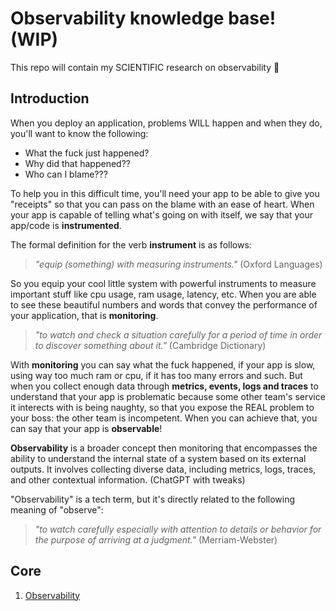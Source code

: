 # Observability knowledge base! (WIP)

This repo will contain my SCIENTIFIC research on observability 🧐

## Introduction
When you deploy an application, problems WILL happen and when they do, you'll want to know the following:

- What the fuck just happened?
- Why did that happened??
- Who can I blame???

To help you in this difficult time, you'll need your app to be able to give you "receipts" so that you can pass on the blame with an ease of heart. When your app is capable of telling what's going on with itself, we say that your app/code is **instrumented**.

The formal definition for the verb **instrument** is as follows:

> _"equip (something) with measuring instruments."_ (Oxford Languages)

So you equip your cool little system with powerful instruments to measure important stuff like cpu usage, ram usage, latency, etc. When you are able to see these beautiful numbers and words that convey the performance of your application, that is **monitoring**.

>_"to watch and check a situation carefully for a period of time in order to discover something about it."_ (Cambridge Dictionary)

With **monitoring** you can say what the fuck happened, if your app is slow, using way too much ram or cpu, if it has too many errors and such. But when you collect enough data through **metrics, events, logs and traces** to understand that your app is problematic because some other team's service it interects with is being naughty, so that you expose the REAL problem to your boss: the other team is incompetent. When you can achieve that, you can say that your app is **observable**!

**Observability** is a broader concept then monitoring that encompasses the ability to understand the internal state of a system based on its external outputs. It involves collecting diverse data, including metrics, logs, traces, and other contextual information. (ChatGPT with tweaks)

"Observability" is a tech term, but it's directly related to the following meaning of "observe":

>_"to watch carefully especially with attention to details or behavior for the purpose of arriving at a judgment."_ (Merriam-Webster)

## Core

1. [Observability](/core/observability.md)